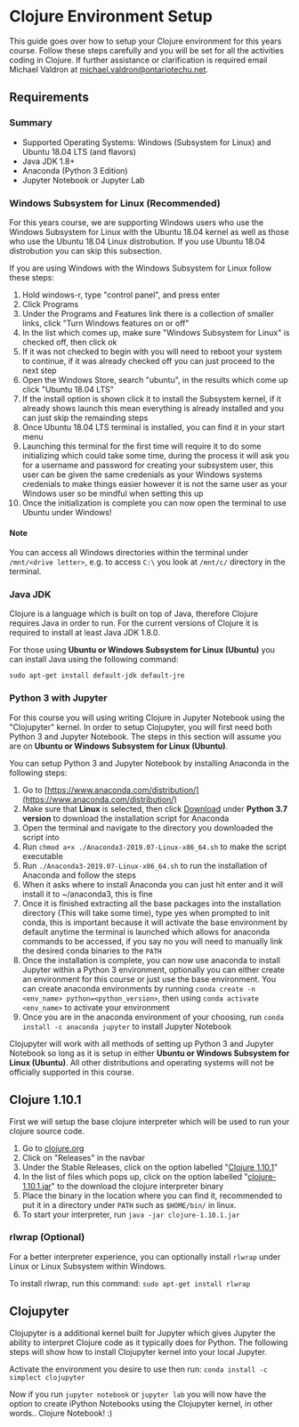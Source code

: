 # Clojure Environment Setup

This guide goes over how to setup your Clojure environment for this years course. Follow these steps carefully and you will be set for all the activities coding in Clojure. If further assistance or clarification is required email Michael Valdron at [michael.valdron@ontariotechu.net](mailto:michael.valdron@ontariotechu.net).

## Requirements

### Summary

- Supported Operating Systems: Windows (Subsystem for Linux) and Ubuntu 18.04 LTS (and flavors)
- Java JDK 1.8+
- Anaconda (Python 3 Edition)
- Jupyter Notebook or Jupyter Lab

### Windows Subsystem for Linux (Recommended)

For this years course, we are supporting Windows users who use the Windows Subsystem for Linux with the Ubuntu 18.04 kernel as well as those who use the Ubuntu 18.04 Linux distrobution. If you use Ubuntu 18.04 distrobution you can skip this subsection.

If you are using Windows with the Windows Subsystem for Linux follow these steps:

1. Hold windows-r, type "control panel", and press enter
2. Click Programs
3. Under the Programs and Features link there is a collection of smaller links, click "Turn Windows features on or off"
4. In the list which comes up, make sure "Windows Subsystem for Linux" is checked off, then click ok
5. If it was not checked to begin with you will need to reboot your system to continue, if it was already checked off you can just proceed to the next step
6. Open the Windows Store, search "ubuntu", in the results which come up click "Ubuntu 18.04 LTS"
7. If the install option is shown click it to install the Subsystem kernel, if it already shows launch this mean everything is already installed and you can just skip the remainding steps
8. Once Ubuntu 18.04 LTS terminal is installed, you can find it in your start menu
9. Launching this terminal for the first time will require it to do some initializing which could take some time, during the process it will ask you for a username and password for creating your subsystem user, this user can be given the same credenials as your Windows systems credenials to make things easier however it is not the same user as your Windows user so be mindful when setting this up
10. Once the initialization is complete you can now open the terminal to use Ubuntu under Windows!

#### Note

You can access all Windows directories within the terminal under `/mnt/<drive letter>`, e.g. to access `C:\` you look at `/mnt/c/` directory in the terminal.

### Java JDK

Clojure is a language which is built on top of Java, therefore Clojure requires Java in order to run. For the current versions of Clojure it is required to install at least Java JDK 1.8.0.

For those using **Ubuntu or Windows Subsystem for Linux (Ubuntu)** you can install Java using the following command:

`sudo apt-get install default-jdk default-jre`

### Python 3 with Jupyter

For this course you will using writing Clojure in Jupyter Notebook using the "Clojupyter" kernel. In order to setup Clojupyter, you will first need both Python 3 and Jupyter Notebook. The steps in this section will assume you are on **Ubuntu or Windows Subsystem for Linux (Ubuntu)**.

You can setup Python 3 and Jupyter Notebook by installing Anaconda in the following steps:

1. Go to [https://www.anaconda.com/distribution/](https://www.anaconda.com/distribution/)
2. Make sure that **Linux** is selected, then click [Download](https://repo.anaconda.com/archive/Anaconda3-2019.07-Linux-x86_64.sh) under **Python 3.7 version** to download the installation script for Anaconda
3. Open the terminal and navigate to the directory you downloaded the script into
4. Run `chmod a+x ./Anaconda3-2019.07-Linux-x86_64.sh` to make the script executable
5. Run `./Anaconda3-2019.07-Linux-x86_64.sh` to run the installation of Anaconda and follow the steps
6. When it asks where to install Anaconda you can just hit enter and it will install it to ~/anaconda3, this is fine
7. Once it is finished extracting all the base packages into the installation directory (This will take some time), type yes when prompted to init conda, this is important because it will activate the base environment by default anytime the terminal is launched which allows for anaconda commands to be accessed, if you say no you will need to manually link the desired conda binaries to the `PATH`
8. Once the installation is complete, you can now use anaconda to install Jupyter within a Python 3 environment, optionally you can either create an environment for this course or just use the base environment. You can create anaconda environments by running `conda create -n <env_name> python=<python_version>`, then using `conda activate <env_name>` to activate your environment
9. Once you are in the anaconda environment of your choosing, run `conda install -c anaconda jupyter` to install Jupyter Notebook

Clojupyter will work with all methods of setting up Python 3 and Jupyter Notebook so long as it is setup in either **Ubuntu or Windows Subsystem for Linux (Ubuntu)**. All other distributions and operating systems will not be officially supported in this course.

## Clojure 1.10.1

First we will setup the base clojure interpreter which will be used to run your clojure source code.

1. Go to [clojure.org](clojure.org)
2. Click on "Releases" in the navbar
3. Under the Stable Releases, click on the option labelled "[Clojure 1.10.1](https://repo1.maven.org/maven2/org/clojure/clojure/1.10.1/)"
4. In the list of files which pops up, click on the option labelled "[clojure-1.10.1.jar](https://repo1.maven.org/maven2/org/clojure/clojure/1.10.1/clojure-1.10.1.jar)" to the download the clojure interpreter binary
5. Place the binary in the location where you can find it, recommended to put it in a directory under `PATH` such as `$HOME/bin/` in linux.
6. To start your interpreter, run `java -jar clojure-1.10.1.jar`

### rlwrap (Optional)

For a better interpreter experience, you can optionally install `rlwrap` under Linux or Linux Subsystem within Windows.

To install rlwrap, run this command: `sudo apt-get install rlwrap`

## Clojupyter

Clojupyter is a additional kernel built for Jupyter which gives Jupyter the ability to interpret Clojure code as it typically does for Python. The following steps will show how to install Clojupyter kernel into your local Jupyter.

Activate the environment you desire to use then run: `conda install -c simplect clojupyter`

Now if you run `jupyter notebook` or `jupyter lab` you will now have the option to create iPython Notebooks using the Clojupyter kernel, in other words.. Clojure Notebook! :)
